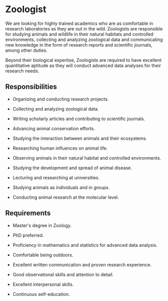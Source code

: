 # Zoologist

We are looking for highly trained academics who are as comfortable in research laboratories as they are out in the wild. Zoologists are responsible for studying animals and wildlife in their natural habitats and controlled environments, collecting and analyzing zoological data and communicating new knowledge in the form of research reports and scientific journals, among other duties.

Beyond their biological expertise, Zoologists are required to have excellent quantitative aptitude as they will conduct advanced data analyses for their research needs.

## Responsibilities

* Organizing and conducting research projects.

* Collecting and analyzing zoological data.

* Writing scholarly articles and contributing to scientific journals.

* Advancing animal conservation efforts.

* Studying the interaction between animals and their ecosystems.

* Researching human influences on animal life.

* Observing animals in their natural habitat and controlled environments.

* Studying the development and spread of animal disease.

* Lecturing and researching at universities.

* Studying animals as individuals and in groups.

* Conducting animal research at the molecular level.

## Requirements

* Master's degree in Zoology.

* PhD preferred.

* Proficiency in mathematics and statistics for advanced data analysis.

* Comfortable being outdoors.

* Excellent written communication and proven research experience.

* Good observational skills and attention to detail.

* Excellent interpersonal skills.

* Continuous self-education.

